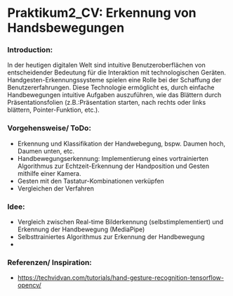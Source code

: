 # Praktikum2_CV: Erkennung von Handsbewegungen 
### Introduction:
In der heutigen digitalen Welt sind intuitive Benutzeroberflächen von entscheidender Bedeutung für die Interaktion mit technologischen Geräten. Handgesten-Erkennungssysteme spielen eine Rolle bei der Schaffung der Benutzererfahrungen. Diese Technologie ermöglicht es, durch einfache Handbewegungen intuitive Aufgaben auszuführen, wie das Blättern durch Präsentationsfolien (z.B.:Präsentation starten, nach rechts oder links blättern, Pointer-Funktion, etc.).

### Vorgehensweise/ ToDo:
- Erkennung und Klassifikation der Handwebegung, bspw. Daumen hoch, Daumen unten, etc. 
- Handbewegungserkennung: Implementierung eines vortrainierten Algorithmus zur Echtzeit-Erkennung der Handposition und Gesten mithilfe einer Kamera.
- Gesten mit den Tastatur-Kombinationen verküpfen
- Vergleichen der Verfahren

### Idee:
- Vergleich zwischen Real-time Bilderkennung (selbstimplementiert) und Erkennung der Handbewegung (MediaPipe)
- Selbsttrainiertes Algorithmus zur Erkennung der Handbewegung
- 
### Referenzen/ Inspiration:
- https://techvidvan.com/tutorials/hand-gesture-recognition-tensorflow-opencv/
